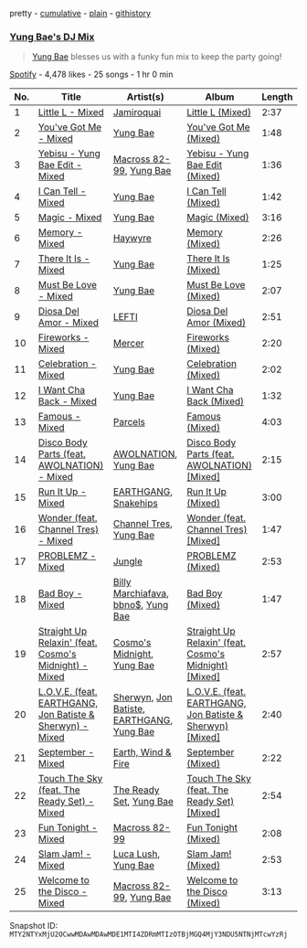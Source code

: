 pretty - [cumulative](/playlists/cumulative/37i9dQZF1DX3VVyN3qcV0Q.md) - [plain](/playlists/plain/37i9dQZF1DX3VVyN3qcV0Q) - [githistory](https://github.githistory.xyz/mackorone/spotify-playlist-archive/blob/main/playlists/plain/37i9dQZF1DX3VVyN3qcV0Q)

### [Yung Bae's DJ Mix](https://open.spotify.com/playlist/37i9dQZF1DX3VVyN3qcV0Q)

> <a href="spotify:artist:30FDJPN3RtwJZ20g5YGCRX">Yung Bae</a> blesses us with a funky fun mix to keep the party going!

[Spotify](https://open.spotify.com/user/spotify) - 4,478 likes - 25 songs - 1 hr 0 min

| No. | Title | Artist(s) | Album | Length |
|---|---|---|---|---|
| 1 | [Little L \- Mixed](https://open.spotify.com/track/5GcPSgyrmcHq2UkAduKw7m) | [Jamiroquai](https://open.spotify.com/artist/6J7biCazzYhU3gM9j1wfid) | [Little L \(Mixed\)](https://open.spotify.com/album/6rOhVDzDILexe5mR7d0Azs) | 2:37 |
| 2 | [You've Got Me \- Mixed](https://open.spotify.com/track/29fci3xkqcFFscFKcO0VDY) | [Yung Bae](https://open.spotify.com/artist/30FDJPN3RtwJZ20g5YGCRX) | [You've Got Me \(Mixed\)](https://open.spotify.com/album/0syYS0AjfHckVubNWhxLvw) | 1:48 |
| 3 | [Yebisu \- Yung Bae Edit \- Mixed](https://open.spotify.com/track/5iWybCAizDEx9Hv3alAjMC) | [Macross 82\-99](https://open.spotify.com/artist/5C8KyBfvAz9PSaOd30eIow), [Yung Bae](https://open.spotify.com/artist/30FDJPN3RtwJZ20g5YGCRX) | [Yebisu \- Yung Bae Edit \(Mixed\)](https://open.spotify.com/album/0t9rSvG7DlmbI343ItZyrM) | 1:36 |
| 4 | [I Can Tell \- Mixed](https://open.spotify.com/track/42icWKGZQCuJv8SAil7OZn) | [Yung Bae](https://open.spotify.com/artist/30FDJPN3RtwJZ20g5YGCRX) | [I Can Tell \(Mixed\)](https://open.spotify.com/album/5o7EVtrdWPTjpIWXOz3Xtp) | 1:42 |
| 5 | [Magic \- Mixed](https://open.spotify.com/track/6Wq3MunUO61qwvStSDzDX1) | [Yung Bae](https://open.spotify.com/artist/30FDJPN3RtwJZ20g5YGCRX) | [Magic \(Mixed\)](https://open.spotify.com/album/6wCUwMEDOGZW2zMvDBanWf) | 3:16 |
| 6 | [Memory \- Mixed](https://open.spotify.com/track/1M2k0X5demPWw1IH9B9B0p) | [Haywyre](https://open.spotify.com/artist/7aUSp5cOZlwEtd5zPC795k) | [Memory \(Mixed\)](https://open.spotify.com/album/7xizosSS9HOSdN2sTj2I71) | 2:26 |
| 7 | [There It Is \- Mixed](https://open.spotify.com/track/5ksjmjoAWsTgW9c1Zyzswd) | [Yung Bae](https://open.spotify.com/artist/30FDJPN3RtwJZ20g5YGCRX) | [There It Is \(Mixed\)](https://open.spotify.com/album/4FmyP1u5YzfNG10TdwwWeF) | 1:25 |
| 8 | [Must Be Love \- Mixed](https://open.spotify.com/track/0Nu7WKMOdUjqPXsYtjcwlw) | [Yung Bae](https://open.spotify.com/artist/30FDJPN3RtwJZ20g5YGCRX) | [Must Be Love \(Mixed\)](https://open.spotify.com/album/3kfV5oGkLlo9BQt8YGfVWa) | 2:07 |
| 9 | [Diosa Del Amor \- Mixed](https://open.spotify.com/track/2IFb5eLW6iK96uPR8DDdg5) | [LEFTI](https://open.spotify.com/artist/7o5gxy3lEGcP62TNIppa7w) | [Diosa Del Amor \(Mixed\)](https://open.spotify.com/album/5drY2YwMyCqxTrIqFLdg9H) | 2:51 |
| 10 | [Fireworks \- Mixed](https://open.spotify.com/track/4l6EymZKE9nwIuYjzSbeEZ) | [Mercer](https://open.spotify.com/artist/7aSsnDTH11xS2yIn6cNtsF) | [Fireworks \(Mixed\)](https://open.spotify.com/album/16zPhjGUtc6GUttE2OIyZO) | 2:20 |
| 11 | [Celebration \- Mixed](https://open.spotify.com/track/6oh0ZeyvALzMkBZWsq80aw) | [Yung Bae](https://open.spotify.com/artist/30FDJPN3RtwJZ20g5YGCRX) | [Celebration \(Mixed\)](https://open.spotify.com/album/76v9IlfulHDl2xLH4oPZdf) | 2:02 |
| 12 | [I Want Cha Back \- Mixed](https://open.spotify.com/track/2HH3sj6aYqZD0MLZQeGK4K) | [Yung Bae](https://open.spotify.com/artist/30FDJPN3RtwJZ20g5YGCRX) | [I Want Cha Back \(Mixed\)](https://open.spotify.com/album/36HoHeKNVu43BYf39Y8d0o) | 1:32 |
| 13 | [Famous \- Mixed](https://open.spotify.com/track/1It2hqeCQetqc2VUkV7PUJ) | [Parcels](https://open.spotify.com/artist/3oKRxpszQKUjjaHz388fVA) | [Famous \(Mixed\)](https://open.spotify.com/album/3V8M4eLL2741HR3v7ZVh8z) | 4:03 |
| 14 | [Disco Body Parts \(feat\. AWOLNATION\) \- Mixed](https://open.spotify.com/track/36a96ouJZeNCDS8W58Dn3o) | [AWOLNATION](https://open.spotify.com/artist/4njdEjTnLfcGImKZu1iSrz), [Yung Bae](https://open.spotify.com/artist/30FDJPN3RtwJZ20g5YGCRX) | [Disco Body Parts \(feat\. AWOLNATION\) \[Mixed\]](https://open.spotify.com/album/72q6yEuiX9yUOqjRZrsZdJ) | 2:15 |
| 15 | [Run It Up \- Mixed](https://open.spotify.com/track/2WuGcXeZo1w7zSrqjX7Z8N) | [EARTHGANG](https://open.spotify.com/artist/5MbNzCW3qokGyoo9giHA3V), [Snakehips](https://open.spotify.com/artist/2FwJwEswyIUAljqgjNSHgP) | [Run It Up \(Mixed\)](https://open.spotify.com/album/4UtrH1hqDZuM23NP3g6dsG) | 3:00 |
| 16 | [Wonder \(feat\. Channel Tres\) \- Mixed](https://open.spotify.com/track/61mqGlQHebKWiEbv1rHzNw) | [Channel Tres](https://open.spotify.com/artist/4cUkGQyhLFqKHBtL58HYVp), [Yung Bae](https://open.spotify.com/artist/30FDJPN3RtwJZ20g5YGCRX) | [Wonder \(feat\. Channel Tres\) \[Mixed\]](https://open.spotify.com/album/67K6Q0AU93kpwUS3daMzwI) | 1:47 |
| 17 | [PROBLEMZ \- Mixed](https://open.spotify.com/track/0EX28c6hXYasg6PUjznRRZ) | [Jungle](https://open.spotify.com/artist/59oA5WbbQvomJz2BuRG071) | [PROBLEMZ \(Mixed\)](https://open.spotify.com/album/3ZakUEHGTgzqZUayuEVs3h) | 2:53 |
| 18 | [Bad Boy \- Mixed](https://open.spotify.com/track/1OH8XtPQ5PgcUTVmQvwBjZ) | [Billy Marchiafava](https://open.spotify.com/artist/27foDL8SBDLivhZNlDsAza), [bbno$](https://open.spotify.com/artist/41X1TR6hrK8Q2ZCpp2EqCz), [Yung Bae](https://open.spotify.com/artist/30FDJPN3RtwJZ20g5YGCRX) | [Bad Boy \(Mixed\)](https://open.spotify.com/album/6EgBDPafl9ENdukgJrlLox) | 1:47 |
| 19 | [Straight Up Relaxin' \(feat\. Cosmo's Midnight\) \- Mixed](https://open.spotify.com/track/6TzZnKvpxg74fNL4pzJ0ou) | [Cosmo's Midnight](https://open.spotify.com/artist/4VivsO1n4n2Mi2Btyb5gfL), [Yung Bae](https://open.spotify.com/artist/30FDJPN3RtwJZ20g5YGCRX) | [Straight Up Relaxin' \(feat\. Cosmo's Midnight\) \[Mixed\]](https://open.spotify.com/album/4nhNnhMnC9VjJTT7m0BuiC) | 2:57 |
| 20 | [L.O.V.E\. \(feat\. EARTHGANG, Jon Batiste & Sherwyn\) \- Mixed](https://open.spotify.com/track/5cjzXa0VmlKIGidiEMWlfB) | [Sherwyn](https://open.spotify.com/artist/4cxJUMXdHetYoijH951DRV), [Jon Batiste](https://open.spotify.com/artist/0eRbECAGCLLiTyVXPBRexU), [EARTHGANG](https://open.spotify.com/artist/5MbNzCW3qokGyoo9giHA3V), [Yung Bae](https://open.spotify.com/artist/30FDJPN3RtwJZ20g5YGCRX) | [L.O.V.E\. \(feat\. EARTHGANG, Jon Batiste & Sherwyn\) \[Mixed\]](https://open.spotify.com/album/5vKUztMyua6zck2ZsdvbNS) | 2:40 |
| 21 | [September \- Mixed](https://open.spotify.com/track/1lILFAOIC0sdX6UfXTAwZb) | [Earth, Wind & Fire](https://open.spotify.com/artist/4QQgXkCYTt3BlENzhyNETg) | [September \(Mixed\)](https://open.spotify.com/album/5F9FUSWef6SF9bIM9OoNcd) | 2:22 |
| 22 | [Touch The Sky \(feat\. The Ready Set\) \- Mixed](https://open.spotify.com/track/6sx8lQRyiiPOre5OIYKRSS) | [The Ready Set](https://open.spotify.com/artist/2eRJjYEaWyGZbOBGYFLBoC), [Yung Bae](https://open.spotify.com/artist/30FDJPN3RtwJZ20g5YGCRX) | [Touch The Sky \(feat\. The Ready Set\) \[Mixed\]](https://open.spotify.com/album/3mM7bqcORJOzsPtJOLeOma) | 2:54 |
| 23 | [Fun Tonight \- Mixed](https://open.spotify.com/track/1fZ1nnirDZygyMiwiuMwlr) | [Macross 82\-99](https://open.spotify.com/artist/5C8KyBfvAz9PSaOd30eIow) | [Fun Tonight \(Mixed\)](https://open.spotify.com/album/5QYZvtAPCmar4pfltYgA73) | 2:08 |
| 24 | [Slam Jam! \- Mixed](https://open.spotify.com/track/2dR44FCzMehnQCkBHG1O3e) | [Luca Lush](https://open.spotify.com/artist/5oAjLXTvB7VDWn3Up9LYcQ), [Yung Bae](https://open.spotify.com/artist/30FDJPN3RtwJZ20g5YGCRX) | [Slam Jam! \(Mixed\)](https://open.spotify.com/album/5TUa9tqhZHCE8kOMw4YnXa) | 2:53 |
| 25 | [Welcome to the Disco \- Mixed](https://open.spotify.com/track/4I651E7H02tRIETieN5M8T) | [Macross 82\-99](https://open.spotify.com/artist/5C8KyBfvAz9PSaOd30eIow), [Yung Bae](https://open.spotify.com/artist/30FDJPN3RtwJZ20g5YGCRX) | [Welcome to the Disco \(Mixed\)](https://open.spotify.com/album/5U2hgGLISCF4UWhGzVtrt5) | 3:13 |

Snapshot ID: `MTY2NTYxMjU2OCwwMDAwMDAwMDE1MTI4ZDRmMTIzOTBjMGQ4MjY3NDU5NTNjMTcwYzRj`
